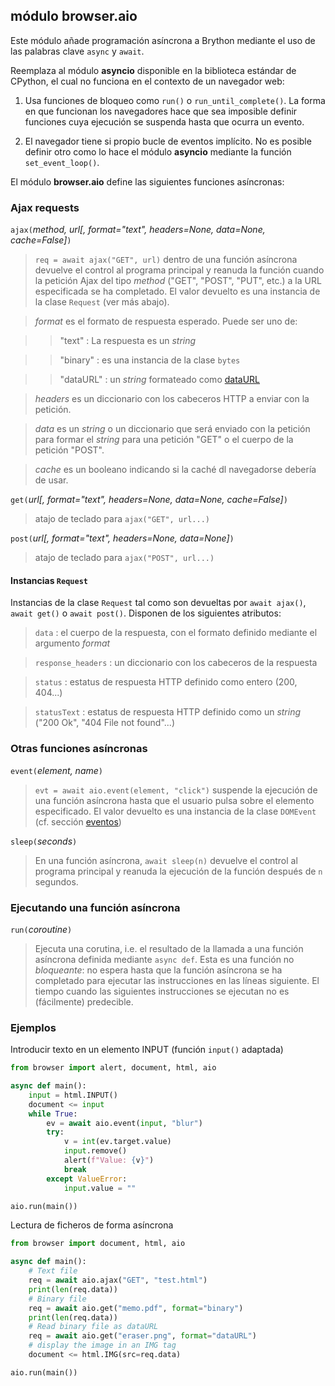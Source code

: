 módulo **browser.aio**
-----------------------

Este módulo añade programación asíncrona a Brython mediante el uso de las 
palabras clave `async` y `await`.

Reemplaza al módulo **asyncio** disponible en la biblioteca estándar de CPython, 
el cual no funciona en el contexto de un navegador web:

1. Usa funciones de bloqueo como `run()` o `run_until_complete()`.
La forma en que funcionan los navegadores hace que sea imposible definir
funciones cuya ejecución se suspenda hasta que ocurra un evento.

2. El navegador tiene si propio bucle de eventos implícito. No es posible definir
otro como lo hace el módulo **asyncio** mediante la función `set_event_loop()`.

El módulo **browser.aio** define las siguientes funciones asíncronas:

### Ajax requests

`ajax(`_method, url[, format="text", headers=None, data=None, cache=False]_`)`

> `req = await ajax("GET", url)` dentro de una función asíncrona devuelve el
> control al programa principal y reanuda la función cuando la petición Ajax
> del tipo _method_ ("GET", "POST", "PUT", etc.) a la URL especificada se ha
> completado. El valor devuelto es una instancia de la clase `Request` (ver
> más abajo).

> _format_ es el formato de respuesta esperado. Puede ser uno de:

>> "text" : La respuesta es un *string*

>> "binary" : es una instancia de la clase `bytes`

>> "dataURL" : un *string* formateado como
>> [dataURL](https://developer.mozilla.org/en-US/docs/Web/HTTP/Basics_of_HTTP/Data_URIs)

> _headers_ es un diccionario con los cabeceros HTTP a enviar con la petición.

> _data_ es un *string* o un diccionario que será enviado con la petición para
> formar el *string* para una petición "GET" o el cuerpo de la petición "POST".

> _cache_ es un booleano indicando si la caché dl navegadorse debería de usar.

`get(`_url[, format="text", headers=None, data=None, cache=False]_`)`

> atajo de teclado para `ajax("GET", url...)`

`post(`_url[, format="text", headers=None, data=None]_`)`

> atajo de teclado para `ajax("POST", url...)`

#### Instancias `Request`

Instancias de la clase `Request` tal como son devueltas por `await ajax()`, 
`await get()` o `await post()`. Disponen de los siguientes atributos:

> `data` : el cuerpo de la respuesta, con el formato definido mediante el
> argumento _format_

> `response_headers` : un diccionario con los cabeceros de la respuesta

> `status` : estatus de respuesta HTTP definido como entero (200, 404...)

> `statusText` : estatus de respuesta HTTP definido como un *string* ("200 Ok", 
> "404 File not found"...)

### Otras funciones asíncronas

`event(`_element, name_`)`

> `evt = await aio.event(element, "click")` suspende la ejecución de una
> función asíncrona hasta que el usuario pulsa sobre el elemento especificado.
> El valor devuelto es una instancia de la clase `DOMEvent` (cf. sección
> [eventos](events.html))

`sleep(`_seconds_`)`

> En una función asíncrona, `await sleep(n)` devuelve el control al programa
> principal y reanuda la ejecución de la función después de `n` segundos.

### Ejecutando una función asíncrona

`run(`_coroutine_`)`

> Ejecuta una corutina, i.e. el resultado de la llamada a una función
> asíncrona definida mediante `async def`. Esta es una función no _bloqueante_: 
> no espera hasta que la función asíncrona se ha completado para ejecutar 
> las instrucciones en las líneas siguiente. El tiempo cuando las siguientes
> instrucciones se ejecutan no es (fácilmente) predecible.

### Ejemplos

Introducir texto en un elemento INPUT (función `input()` adaptada)

```python
from browser import alert, document, html, aio

async def main():
    input = html.INPUT()
    document <= input
    while True:
        ev = await aio.event(input, "blur")
        try:
            v = int(ev.target.value)
            input.remove()
            alert(f"Value: {v}")
            break
        except ValueError:
            input.value = ""

aio.run(main())
```

Lectura de ficheros de forma asíncrona

```python
from browser import document, html, aio

async def main():
    # Text file
    req = await aio.ajax("GET", "test.html")
    print(len(req.data))
    # Binary file
    req = await aio.get("memo.pdf", format="binary")
    print(len(req.data))
    # Read binary file as dataURL
    req = await aio.get("eraser.png", format="dataURL")
    # display the image in an IMG tag
    document <= html.IMG(src=req.data)

aio.run(main())
```
